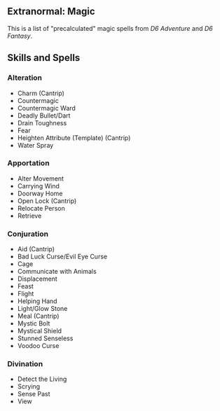 Extranormal: Magic
------------------

This is a list of "precalculated" magic spells from _D6 Adventure_ and _D6 Fantasy_.

Skills and Spells
-----------------

### Alteration

- <span title='Fantasy'>Charm</span> (Cantrip)
- Countermagic
- Countermagic Ward
- Deadly Bullet/Dart
- <span title='Adventure'>Drain Toughness</span>
- Fear
- Heighten Attribute (Template) (Cantrip)
- <span title='Fantasy'>Water Spray</span>

### Apportation

- Alter Movement
- <span title='Fantasy'>Carrying Wind</span>
- <span title='Adventure'>Doorway Home</span>
- Open Lock (Cantrip)
- Relocate Person
- <span title='Adventure'>Retrieve</span>

### Conjuration

- <span title='Adventure'>Aid</span> (Cantrip)
- Bad Luck Curse/Evil Eye Curse
- Cage
- Communicate with Animals
- <span title='Adventure'>Displacement</span>
- <span title='Fantasy'>Feast</span>
- <span title='Adventure'>Flight</span>
- <span title='Adventure'>Helping Hand</span>
- Light/Glow Stone
- <span title='Adventure'>Meal</span> (Cantrip)
- Mystic Bolt
- Mystical Shield
- <span title='Fantasy'>Stunned Senseless</span>
- <span title='Adventure'>Voodoo Curse</span>

### Divination

- Detect the Living
- Scrying
- Sense Past
- <span title='Adventure'>View</span>
